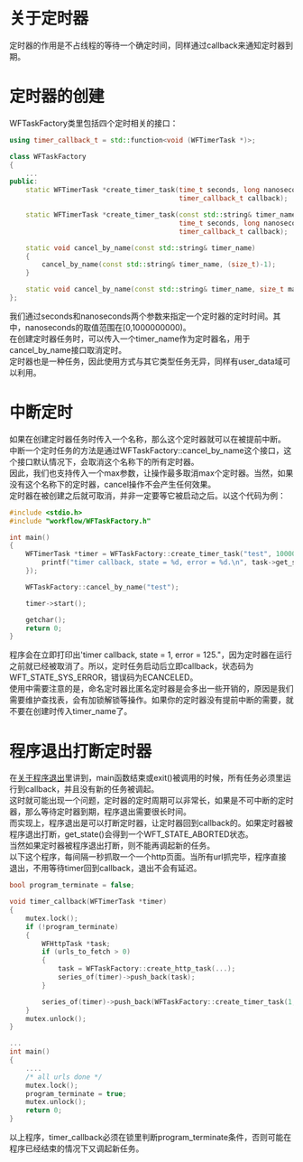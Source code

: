 # 关于定时器

定时器的作用是不占线程的等待一个确定时间，同样通过callback来通知定时器到期。

# 定时器的创建

WFTaskFactory类里包括四个定时相关的接口：
~~~cpp
using timer_callback_t = std::function<void (WFTimerTask *)>;

class WFTaskFactory
{
    ...
public:
    static WFTimerTask *create_timer_task(time_t seconds, long nanoseconds,
                                          timer_callback_t callback);

    static WFTimerTask *create_timer_task(const std::string& timer_name,
                                          time_t seconds, long nanoseconds,
                                          timer_callback_t callback);

    static void cancel_by_name(const std::string& timer_name)
    {
        cancel_by_name(const std::string& timer_name, (size_t)-1);
    }

    static void cancel_by_name(const std::string& timer_name, size_t max);
};
~~~
我们通过seconds和nanoseconds两个参数来指定一个定时器的定时时间。其中，nanoseconds的取值范围在[0,1000000000)。  
在创建定时器任务时，可以传入一个timer_name作为定时器名，用于cancel_by_name接口取消定时。  
定时器也是一种任务，因此使用方式与其它类型任务无异，同样有user_data域可以利用。  

# 中断定时

如果在创建定时器任务时传入一个名称，那么这个定时器就可以在被提前中断。  
中断一个定时任务的方法是通过WFTaskFactory::cancel_by_name这个接口，这个接口默认情况下，会取消这个名称下的所有定时器。  
因此，我们也支持传入一个max参数，让操作最多取消max个定时器。当然，如果没有这个名称下的定时器，cancel操作不会产生任何效果。  
定时器在被创建之后就可取消，并非一定要等它被启动之后。以这个代码为例：
~~~cpp
#include <stdio.h>
#include "workflow/WFTaskFactory.h"

int main()
{
    WFTimerTask *timer = WFTaskFactory::create_timer_task("test", 10000, 0, [](WFTimerTask *){
        printf("timer callback, state = %d, error = %d.\n", task->get_state(), task->get_error());
    });

    WFTaskFactory::cancel_by_name("test");

    timer->start();

    getchar();
    return 0;
}
~~~
程序会在立即打印出'timer callback, state = 1, error = 125."，因为定时器在运行之前就已经被取消了。所以，定时任务启动后立即callback，状态码为WFT_STATE_SYS_ERROR，错误码为ECANCELED。  
使用中需要注意的是，命名定时器比匿名定时器是会多出一些开销的，原因是我们需要维护查找表，会有加锁解锁等操作。如果你的定时器没有提前中断的需要，就不要在创建时传入timer_name了。  

# 程序退出打断定时器

在[关于程序退出](./about-exit.md)里讲到，main函数结束或exit()被调用的时候，所有任务必须里运行到callback，并且没有新的任务被调起。  
这时就可能出现一个问题，定时器的定时周期可以非常长，如果是不可中断的定时器，那么等待定时器到期，程序退出需要很长时间。  
而实现上，程序退出是可以打断定时器，让定时器回到callback的。如果定时器被程序退出打断，get_state()会得到一个WFT_STATE_ABORTED状态。  
当然如果定时器被程序退出打断，则不能再调起新的任务。  
以下这个程序，每间隔一秒抓取一个一个http页面。当所有url抓完毕，程序直接退出，不用等待timer回到callback，退出不会有延迟。  
~~~cpp
bool program_terminate = false;

void timer_callback(WFTimerTask *timer)
{
    mutex.lock();
    if (!program_terminate)
    {
        WFHttpTask *task;
        if (urls_to_fetch > 0)
        {
            task = WFTaskFactory::create_http_task(...);
            series_of(timer)->push_back(task);
        }

        series_of(timer)->push_back(WFTaskFactory::create_timer_task(1, 0, timer_callback));
    }
    mutex.unlock();
}

...
int main()
{
    ....
    /* all urls done */
    mutex.lock();
    program_terminate = true;
    mutex.unlock();
    return 0;
}
~~~
以上程序，timer_callback必须在锁里判断program_terminate条件，否则可能在程序已经结束的情况下又调起新任务。
